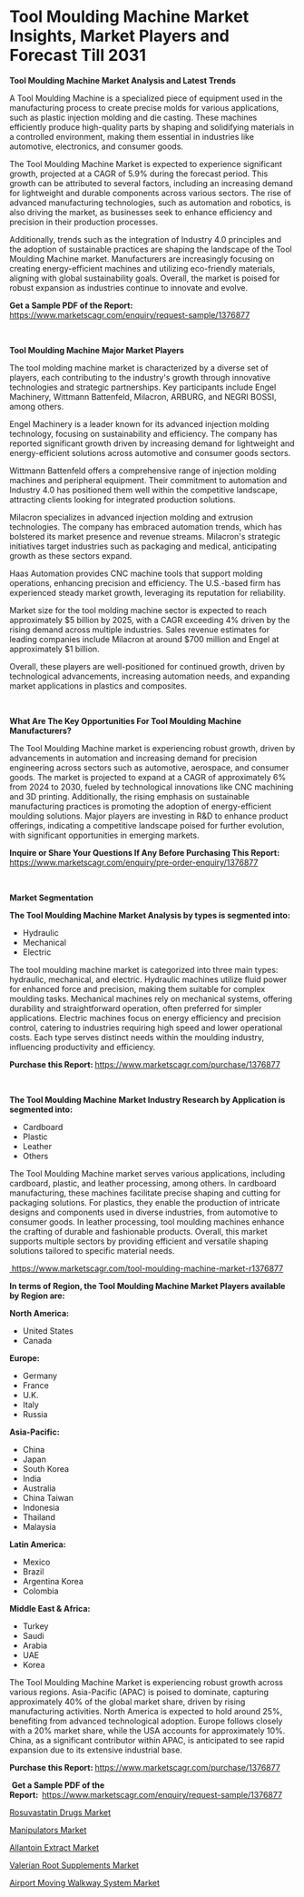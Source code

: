 <p><h1>Tool Moulding Machine Market Insights, Market Players and Forecast Till 2031</h1></p><p><strong>Tool Moulding Machine Market Analysis and Latest Trends</strong></p>
<p><p>A Tool Moulding Machine is a specialized piece of equipment used in the manufacturing process to create precise molds for various applications, such as plastic injection molding and die casting. These machines efficiently produce high-quality parts by shaping and solidifying materials in a controlled environment, making them essential in industries like automotive, electronics, and consumer goods.</p><p>The Tool Moulding Machine Market is expected to experience significant growth, projected at a CAGR of 5.9% during the forecast period. This growth can be attributed to several factors, including an increasing demand for lightweight and durable components across various sectors. The rise of advanced manufacturing technologies, such as automation and robotics, is also driving the market, as businesses seek to enhance efficiency and precision in their production processes. </p><p>Additionally, trends such as the integration of Industry 4.0 principles and the adoption of sustainable practices are shaping the landscape of the Tool Moulding Machine market. Manufacturers are increasingly focusing on creating energy-efficient machines and utilizing eco-friendly materials, aligning with global sustainability goals. Overall, the market is poised for robust expansion as industries continue to innovate and evolve.</p></p>
<p><strong>Get a Sample PDF of the Report:&nbsp;</strong> <a href="https://www.marketscagr.com/enquiry/request-sample/1376877?utm_campaign=1284&utm_medium=2&utm_source=Github&utm_content=ia&utm_term=23102024&utm_id=tool-moulding-machine">https://www.marketscagr.com/enquiry/request-sample/1376877</a></p>
<p>&nbsp;</p>
<p><strong>Tool Moulding Machine Major Market Players</strong></p>
<p><p>The tool molding machine market is characterized by a diverse set of players, each contributing to the industry's growth through innovative technologies and strategic partnerships. Key participants include Engel Machinery, Wittmann Battenfeld, Milacron, ARBURG, and NEGRI BOSSI, among others.</p><p>Engel Machinery is a leader known for its advanced injection molding technology, focusing on sustainability and efficiency. The company has reported significant growth driven by increasing demand for lightweight and energy-efficient solutions across automotive and consumer goods sectors.</p><p>Wittmann Battenfeld offers a comprehensive range of injection molding machines and peripheral equipment. Their commitment to automation and Industry 4.0 has positioned them well within the competitive landscape, attracting clients looking for integrated production solutions.</p><p>Milacron specializes in advanced injection molding and extrusion technologies. The company has embraced automation trends, which has bolstered its market presence and revenue streams. Milacron's strategic initiatives target industries such as packaging and medical, anticipating growth as these sectors expand.</p><p>Haas Automation provides CNC machine tools that support molding operations, enhancing precision and efficiency. The U.S.-based firm has experienced steady market growth, leveraging its reputation for reliability.</p><p>Market size for the tool molding machine sector is expected to reach approximately $5 billion by 2025, with a CAGR exceeding 4% driven by the rising demand across multiple industries. Sales revenue estimates for leading companies include Milacron at around $700 million and Engel at approximately $1 billion. </p><p>Overall, these players are well-positioned for continued growth, driven by technological advancements, increasing automation needs, and expanding market applications in plastics and composites.</p></p>
<p>&nbsp;</p>
<p><strong>What Are The Key Opportunities For Tool Moulding Machine Manufacturers?</strong></p>
<p><p>The Tool Moulding Machine market is experiencing robust growth, driven by advancements in automation and increasing demand for precision engineering across sectors such as automotive, aerospace, and consumer goods. The market is projected to expand at a CAGR of approximately 6% from 2024 to 2030, fueled by technological innovations like CNC machining and 3D printing. Additionally, the rising emphasis on sustainable manufacturing practices is promoting the adoption of energy-efficient moulding solutions. Major players are investing in R&D to enhance product offerings, indicating a competitive landscape poised for further evolution, with significant opportunities in emerging markets.</p></p>
<p><strong>Inquire or Share Your Questions If Any Before Purchasing This Report:</strong> <a href="https://www.marketscagr.com/enquiry/pre-order-enquiry/1376877?utm_campaign=1284&utm_medium=2&utm_source=Github&utm_content=ia&utm_term=23102024&utm_id=tool-moulding-machine">https://www.marketscagr.com/enquiry/pre-order-enquiry/1376877</a></p>
<p>&nbsp;</p>
<p><strong>Market Segmentation</strong></p>
<p><strong>The Tool Moulding Machine Market Analysis by types is segmented into:</strong></p>
<p><ul><li>Hydraulic</li><li>Mechanical</li><li>Electric</li></ul></p>
<p><p>The tool moulding machine market is categorized into three main types: hydraulic, mechanical, and electric. Hydraulic machines utilize fluid power for enhanced force and precision, making them suitable for complex moulding tasks. Mechanical machines rely on mechanical systems, offering durability and straightforward operation, often preferred for simpler applications. Electric machines focus on energy efficiency and precision control, catering to industries requiring high speed and lower operational costs. Each type serves distinct needs within the moulding industry, influencing productivity and efficiency.</p></p>
<p><strong>Purchase this Report:&nbsp;</strong><a href="https://www.marketscagr.com/purchase/1376877?utm_campaign=1284&utm_medium=2&utm_source=Github&utm_content=ia&utm_term=23102024&utm_id=tool-moulding-machine">https://www.marketscagr.com/purchase/1376877</a></p>
<p>&nbsp;</p>
<p><strong>The Tool Moulding Machine Market Industry Research by Application is segmented into:</strong></p>
<p><ul><li>Cardboard</li><li>Plastic</li><li>Leather</li><li>Others</li></ul></p>
<p><p>The Tool Moulding Machine market serves various applications, including cardboard, plastic, and leather processing, among others. In cardboard manufacturing, these machines facilitate precise shaping and cutting for packaging solutions. For plastics, they enable the production of intricate designs and components used in diverse industries, from automotive to consumer goods. In leather processing, tool moulding machines enhance the crafting of durable and fashionable products. Overall, this market supports multiple sectors by providing efficient and versatile shaping solutions tailored to specific material needs.</p></p>
<p><a href="https://www.marketscagr.com/tool-moulding-machine-market-r1376877?utm_campaign=1284&utm_medium=2&utm_source=Github&utm_content=ia&utm_term=23102024&utm_id=tool-moulding-machine">&nbsp;https://www.marketscagr.com/tool-moulding-machine-market-r1376877</a></p>
<p><strong>In terms of Region, the Tool Moulding Machine Market Players available by Region are:</strong></p>
<p>
    <p> <strong> North America: </strong>
        <ul>
            <li>United States</li>
            <li>Canada</li>
        </ul>
        </p> 
    <p> <strong> Europe: </strong>
        <ul>
            <li>Germany</li>
            <li>France</li>
            <li>U.K.</li>
            <li>Italy</li>
            <li>Russia</li>
        </ul>
        </p> 
    <p> <strong> Asia-Pacific: </strong>
        <ul>
            <li>China</li>
            <li>Japan</li>
            <li>South Korea</li>
            <li>India</li>
            <li>Australia</li>
            <li>China Taiwan</li>
            <li>Indonesia</li>
            <li>Thailand</li>
            <li>Malaysia</li>
        </ul>
        </p> 
    <p> <strong> Latin America: </strong>
        <ul>
            <li>Mexico</li>
            <li>Brazil</li>
            <li>Argentina Korea</li>
            <li>Colombia</li>
        </ul>
        </p> 
    <p> <strong> Middle East & Africa: </strong>
        <ul>
            <li>Turkey</li>
            <li>Saudi</li>
            <li>Arabia</li>
            <li>UAE</li>
            <li>Korea</li>
        </ul>
    </p>
    </p>
<p><p>The Tool Moulding Machine Market is experiencing robust growth across various regions. Asia-Pacific (APAC) is poised to dominate, capturing approximately 40% of the global market share, driven by rising manufacturing activities. North America is expected to hold around 25%, benefiting from advanced technological adoption. Europe follows closely with a 20% market share, while the USA accounts for approximately 10%. China, as a significant contributor within APAC, is anticipated to see rapid expansion due to its extensive industrial base.</p></p>
<p><strong>Purchase this Report: </strong><a href="https://www.marketscagr.com/purchase/1376877?utm_campaign=1284&utm_medium=2&utm_source=Github&utm_content=ia&utm_term=23102024&utm_id=tool-moulding-machine">https://www.marketscagr.com/purchase/1376877</a></p>
<p>&nbsp;<strong>Get a Sample PDF of the Report:&nbsp;&nbsp;</strong><a href="https://www.marketscagr.com/enquiry/request-sample/1376877?utm_campaign=1284&utm_medium=2&utm_source=Github&utm_content=ia&utm_term=23102024&utm_id=tool-moulding-machine">https://www.marketscagr.com/enquiry/request-sample/1376877</a></p>
<p><strong></strong></p>
<p><p><a href="https://www.linkedin.com/pulse/global-rosuvastatin-drugs-market-forecast-2024-2031-trends-zkwyf?utm_campaign=1284&utm_medium=2&utm_source=Github&utm_content=ia&utm_term=23102024&utm_id=tool-moulding-machine">Rosuvastatin Drugs Market</a></p><p><a href="https://issuu.com/reportprime-2/docs/manipulators-market-size-2030.pptx_e782588500260c?utm_campaign=1284&utm_medium=2&utm_source=Github&utm_content=ia&utm_term=23102024&utm_id=tool-moulding-machine">Manipulators Market</a></p><p><a href="https://www.linkedin.com/pulse/allantoin-extract-market-matrix-applications-types-cagr-fefqe?utm_campaign=1284&utm_medium=2&utm_source=Github&utm_content=ia&utm_term=23102024&utm_id=tool-moulding-machine">Allantoin Extract Market</a></p><p><a href="https://www.linkedin.com/pulse/valerian-root-supplements-market-research-report-exploring-iijof?utm_campaign=1284&utm_medium=2&utm_source=Github&utm_content=ia&utm_term=23102024&utm_id=tool-moulding-machine">Valerian Root Supplements Market</a></p><p><a href="https://www.linkedin.com/pulse/driving-forces-global-airport-moving-walkway-system-market-jahqe?utm_campaign=1284&utm_medium=2&utm_source=Github&utm_content=ia&utm_term=23102024&utm_id=tool-moulding-machine">Airport Moving Walkway System Market</a></p></p>